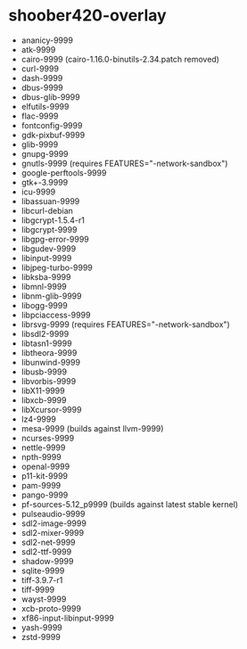 # shoober420-overlay

* ananicy-9999
* atk-9999
* cairo-9999 (cairo-1.16.0-binutils-2.34.patch removed)
* curl-9999
* dash-9999
* dbus-9999
* dbus-glib-9999
* elfutils-9999
* flac-9999
* fontconfig-9999
* gdk-pixbuf-9999
* glib-9999
* gnupg-9999
* gnutls-9999 (requires FEATURES="-network-sandbox")
* google-perftools-9999
* gtk+-3.9999
* icu-9999
* libassuan-9999
* libcurl-debian
* libgcrypt-1.5.4-r1
* libgcrypt-9999
* libgpg-error-9999
* libgudev-9999
* libinput-9999
* libjpeg-turbo-9999
* libksba-9999
* libmnl-9999
* libnm-glib-9999
* libogg-9999
* libpciaccess-9999
* librsvg-9999 (requires FEATURES="-network-sandbox")
* libsdl2-9999
* libtasn1-9999
* libtheora-9999
* libunwind-9999
* libusb-9999
* libvorbis-9999
* libX11-9999
* libxcb-9999
* libXcursor-9999
* lz4-9999
* mesa-9999 (builds against llvm-9999)
* ncurses-9999
* nettle-9999
* npth-9999
* openal-9999
* p11-kit-9999
* pam-9999
* pango-9999
* pf-sources-5.12_p9999 (builds against latest stable kernel)
* pulseaudio-9999
* sdl2-image-9999
* sdl2-mixer-9999
* sdl2-net-9999
* sdl2-ttf-9999
* shadow-9999
* sqlite-9999
* tiff-3.9.7-r1
* tiff-9999
* wayst-9999
* xcb-proto-9999
* xf86-input-libinput-9999
* yash-9999
* zstd-9999
